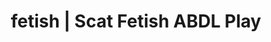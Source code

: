 ---
categories:
- Fantasy Kink
- E-Girl Erotica
- Shibari
- Spiritual Kink
- Sapphic Desires
image: /assets/images/1747714216990.jpg
layout: post
schema:
  description: Premium adult content featuring ABDL Play, Scat Fetish. High-quality
    images with sensual themes.
  keywords:
  - Roleplay Fantasies
  - NSFW Art
  - Alt Romance
  - ABDL Play
  - Gender-Fluid
  - Erotic Audiobooks
  - Scat Fetish
  name: 1747714216990 | ABDL Play Scat Fetish
  type: VisualArtwork
seo:
  description: Featured content with high-quality ABDL Play, Scat Fetish. HD images
    available.
  keywords: ABDL Play, Scat Fetish
  og_image: /assets/images/1747714216990.jpg
  schema_type: VisualArtwork
tags:
- '#fetish'
- ABDL Play
- Scat Fetish
title: fetish | Scat Fetish ABDL Play
---